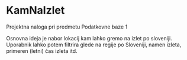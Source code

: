 # KamNaIzlet
Projektna naloga pri predmetu Podatkovne baze 1

Osnovna ideja je nabor lokacij kam lahko gremo na izlet po sloveniji. Uporabnik lahko potem filtrira glede na regije po Sloveniji, namen izleta, primeren (letni) čas izleta itd. 
